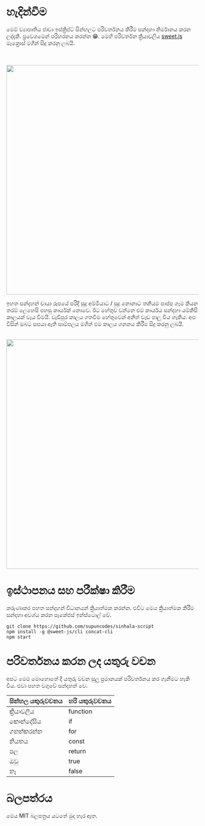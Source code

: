 # හැදින්වීම

මෙම් ව්‍යාපෘතිය ජාවා ඉස්ක්‍රිප්ට් සින්හලට පරිවර්තනය කිරීම සන්දහා නිර්මානය කරන ලද්දකි. ප්‍රවෙශමෙන් පරිහරනය කරන්න 😁. මෙහි පරිවර්තන ක්‍රියාවලිය [sweet.js](https://github.com/sweet-js/sweet-core) මෑක්‍රොස් මගින් සිදු කරනු ලබයි.

<br/>
<br/>
<img src="https://raw.githubusercontent.com/supuncodes/sinhala-script/master/images/thappaya.jpg" width="600">


ඉහත සන්දහන් චායා රූපයේ පරිදි සුදු අම්මියාට / සුදු නොනාට තනියම පාප්ප ගෑම කියන තරම් ලෙහෙසි පහසු කාර්යක් නොවෙ. ඊට හේතුව වන්නෙ එම කාර්යය සන්දහා යම්කිසි කාලයක් වෑය වීමයි. වෑඩිපුර කාලය ගතවීම හේතුවෙන් අනිත් වෑඩ පාලු විය හෑකිය. අප විසින් ඔබට සපයා ඈති සාම්පලය මගින් එම කාලය ගනනය කිරීම සිදු කරනු ලබයි.

<br/>

<img src="https://raw.githubusercontent.com/supuncodes/sinhala-script/master/images/code.png" width="600">

<br/>


# ඉස්ථාපනය සහ පරීක්ෂා කිරීම

කරුණාකර පහත සන්දහන් විධානයන් ක්‍රියාත්මක කරන්න. එවිට මෙය ක්‍රියාත්මක කිරීම සන්දහා අවශ්ය කරන පෑකේජස් ඉන්ස්ටොල් වේ.
 
    git clone https://github.com/supuncodes/sinhala-script
    npm install -g @sweet-js/cli concat-cli
    npm start


# පරිවර්තනය කරන ලද යතුරු වචන

අපට මෙම මොහොතේ දී යතුරු වචන සුලු ප්‍රමානයක් පරිවර්තනය කර ගෑනීමට හෑකි විය. එවා පහත වගුවේ සන්දහන් වෙ.


| සින්හල යතුරුවචනය | හරි යතුරුවචනය |
|-------------|-----------|
| ක්‍රියාවලිය | function      |
| කොන්දේසිය | if      |
| ගනන්කරන්න | for     |
| නියතය | const      |
| පල | return      |
| ඔවු | true        |
| නෑ | false        |


# බලපත්රය

මෙය MIT බලපත්‍රය යටතේ මුදා හෑර ඈත.
